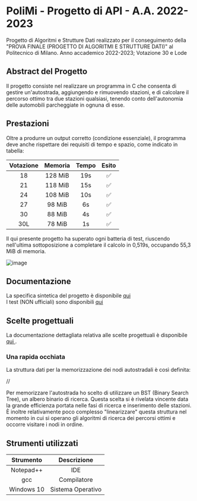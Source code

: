 # PoliMi - Progetto di API - A.A. 2022-2023
Progetto di Algoritmi e Strutture Dati realizzato per il conseguimento della "PROVA FINALE (PROGETTO DI ALGORITMI E STRUTTURE DATI)" al Politecnico di Milano.
Anno accademico 2022-2023; Votazione 30 e Lode

## Abstract del Progetto
Il progetto consiste nel realizzare un programma in C che consenta di gestire un'autostrada, aggiungendo e rimuovendo stazioni, e di calcolare il percorso ottimo tra due stazioni qualsiasi, tenendo conto dell'autonomia delle automobili parcheggiate in ognuna di esse.

## Prestazioni
Oltre a produrre un output corretto (condizione essenziale), il programma deve anche rispettare dei requisiti di tempo e spazio, come indicato in tabella:

| Votazione | Memoria    | Tempo    | Esito |
| :---:   | :---: | :---: | :---: |
|18  | 128 MiB | 19s | ✅ |
|21  | 118 MiB | 15s | ✅ |
|24  | 108 MiB | 10s | ✅ |
|27  | 98 MiB | 6s | ✅ |
|30  | 88 MiB | 4s | ✅ |
|30L  | 78 MiB | 1s | ✅ |

Il qui presente progetto ha superato ogni batteria di test, riuscendo nell'ultima sottoposizione a completare il calcolo in 0,519s, occupando 55,3 MiB di memoria.

![image](https://github.com/user-attachments/assets/77ef174f-abb4-45fd-a8a9-3a134fd61a94)


## Documentazione
La specifica sintetica del progetto è disponibile <a href=""> qui </a> <br>
I test (NON ufficiali) sono disponibili <a href=""> qui </a>

## Scelte progettuali
La documentazione dettagliata relativa alle scelte progettuali è disponibile <a href=""> qui </a>.

### Una rapida occhiata

La struttura dati per la memorizzazione dei nodi autostradali è così definita:

//

Per memorizzare l'autostrada ho scelto di utilizzare un BST (Binary Search Tree), un albero binario di ricerca. Questa scelta si è rivelata vincente data la grande efficienza portata nelle fasi di ricerca e inserimento delle stazioni. È inoltre relativamente poco complesso "linearizzare" questa struttura nel momento in cui si operano gli algoritmi di ricerca dei percorsi ottimi e occorre visitare i nodi in ordine.

## Strumenti utilizzati

| Strumento | Descrizione   |
| :---:   | :---: |
| Notepad++ | IDE   |
| gcc | Compilatore   |
| Windows 10 | Sistema Operativo   |
